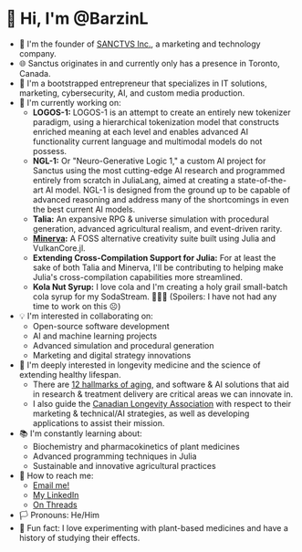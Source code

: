 # 👋 Hi, I'm @BarzinL
- 🚀 I'm the founder of [SANCTVS Inc.](https://www.sanctus.ca), a marketing and technology company.
- 🌐 Sanctus originates in and currently only has a presence in Toronto, Canada.
- 💼 I'm a bootstrapped entrepreneur that specializes in IT solutions, marketing, cybersecurity, AI, and custom media production.
- 🔧 I'm currently working on:
  - **LOGOS-1:** LOGOS-1 is an attempt to create an entirely new tokenizer paradigm, using a hierarchical tokenization model that constructs enriched meaning at each level and enables advanced AI functionality current language and multimodal models do not possess.
  - **NGL-1:** Or "Neuro-Generative Logic 1," a custom AI project for Sanctus using the most cutting-edge AI research and programmed entirely from scratch in JuliaLang, aimed at creating a state-of-the-art AI model. NGL-1 is designed from the ground up to be capable of advanced reasoning and address many of the shortcomings in even the best current AI models.
  - **Talia:** An expansive RPG & universe simulation with procedural generation, advanced agricultural realism, and event-driven rarity.
  - **[Minerva](https://github.com/sanctus-inc/Minerva):** A FOSS alternative creativity suite built using Julia and VulkanCore.jl.
  - **Extending Cross-Compilation Support for Julia:** For at least the sake of both Talia and Minerva, I'll be contributing to helping make Julia's cross-compilation capabilities more streamlined.
  - **Kola Nut Syrup:** I love cola and I'm creating a holy grail small-batch cola syrup for my SodaStream. 🤷🏻‍♂️ (Spoilers: I have not had any time to work on this ☹️)
- 💡 I'm interested in collaborating on:
  - Open-source software development
  - AI and machine learning projects
  - Advanced simulation and procedural generation
  - Marketing and digital strategy innovations
- 🧬 I'm deeply interested in longevity medicine and the science of extending healthy lifespan.
  - There are [12 hallmarks of aging](images/12Hallmarks2.jpg), and software & AI solutions that aid in research & treatment delivery are critical areas we can innovate in.
  - I also guide the [Canadian Longevity Association](https://www.canadianlongevity.ca/) with respect to their marketing & technical/AI strategies, as well as developing applications to assist their mission.
- 📚 I'm constantly learning about:
  - Biochemistry and pharmacokinetics of plant medicines
  - Advanced programming techniques in Julia
  - Sustainable and innovative agricultural practices
- 💌 How to reach me:
  - [Email me!](mailto:barzin@duck.com)
  - [My LinkedIn](https://www.linkedin.com/in/barzin-lotfabadi/)
  - [On Threads](https://www.threads.net/@barzinlotfabadi)
- 🏳️ Pronouns: He/Him
- 🎉 Fun fact: I love experimenting with plant-based medicines and have a history of studying their effects.

<!--
BarzinL/BarzinL is a ✨ special ✨ repository because its `README.md` (this file) appears on your GitHub profile.
You can click the Preview link to take a look at your changes.
-->
